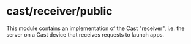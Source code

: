 # cast/receiver/public

This module contains an implementation of the Cast "receiver", i.e. the server
on a Cast device that receives requests to launch apps.
